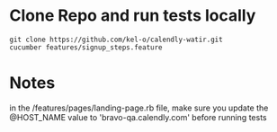 # Clone Repo and run tests locally
```
git clone https://github.com/kel-o/calendly-watir.git
cucumber features/signup_steps.feature
```

# Notes
in the /features/pages/landing-page.rb file, make sure you update the @HOST_NAME value to 'bravo-qa.calendly.com' before running tests